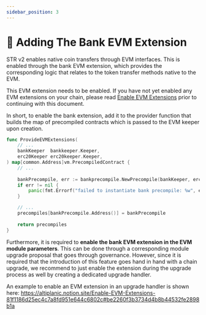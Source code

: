 ```yaml
---
sidebar_position: 3
---
```


# 🏦 Adding The Bank EVM Extension

STR v2 enables native coin transfers through EVM interfaces. This is enabled through the bank EVM extension, which provides the corresponding logic that relates to the token transfer methods native to the EVM.

This EVM extension needs to be enabled. If you have not yet enabled any EVM extensions on your chain, please read [Enable EVM Extensions](https://www.notion.so/Enable-EVM-Extensions-81f1186d25ec4c7a8fd951e644c6802c?pvs=21) prior to continuing with this document.

In short, to enable the bank extension, add it to the provider function that builds the map of precompiled contracts which is passed to the EVM keeper upon creation.

```go
func ProvideEVMExtensions(
	// ...
	bankKeeper  bankkeeper.Keeper,
	erc20Keeper erc20keeper.Keeper,
) map[common.Address]vm.PrecompiledContract {
	// ...
	
	bankPrecompile, err := bankprecompile.NewPrecompile(bankKeeper, erc20Keeper)
	if err != nil {
		panic(fmt.Errorf("failed to instantiate bank precompile: %w", err))
	}

	// ...
	precompiles[bankPrecompile.Address()] = bankPrecompile
	
	return precompiles
}
```

Furthermore, it is required to **enable the bank EVM extension in the EVM module parameters**. This can be done through a corresponding module upgrade proposal that goes through governance. However, since it is required that the introduction of this feature goes hand in hand with a chain upgrade, we recommend to just enable the extension during the upgrade process as well by creating a dedicated upgrade handler.

An example to enable an EVM extension in an upgrade handler is shown here: https://altiplanic.notion.site/Enable-EVM-Extensions-81f1186d25ec4c7a8fd951e644c6802c#be2260f3b3734d4b8b44532fe2898b1a